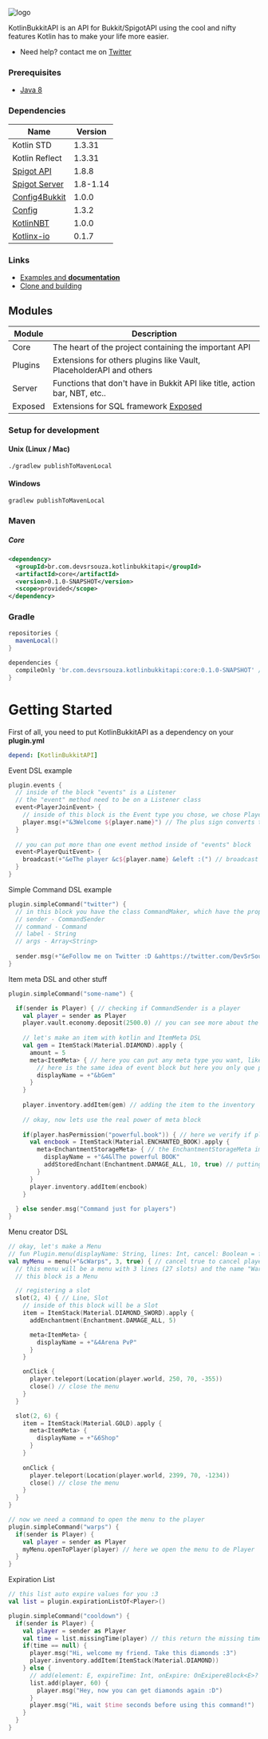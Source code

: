 ![logo](logo.png)

KotlinBukkitAPI is an API for Bukkit/SpigotAPI using the cool and nifty features Kotlin has to make your life more easier.

* Need help? contact me on [Twitter](https://twitter.com/DevSrSouza)

### Prerequisites
* [Java 8](http://www.oracle.com/technetwork/java/javase/downloads/jdk8-downloads-2133151.html)

### Dependencies
| Name | Version |
| --- | --- |
| Kotlin STD | 1.3.31 |
| Kotlin Reflect | 1.3.31 |
| [Spigot API](https://hub.spigotmc.org/stash/projects/SPIGOT/repos/spigot/) | 1.8.8 |
| [Spigot Server](https://hub.spigotmc.org/stash/projects/SPIGOT/repos/spigot/)  | 1.8-1.14 |
| [Config4Bukkit](https://github.com/DevSrSouza/Config4Bukkit) | 1.0.0 |
| [Config](https://github.com/lightbend/config) | 1.3.2 |
| [KotlinNBT](https://github.com/DevSrSouza/KotlinNBT) | 1.0.0 |
| [Kotlinx-io](https://github.com/Kotlin/kotlinx-io) | 0.1.7 |

### Links
- [Examples and **documentation**](https://github.com/DevSrSouza/KotlinBukkitAPI/wiki/)
- [Clone and building](https://github.com/DevSrSouza/KotlinBukkitAPI/wiki/Clone-and-build)

## Modules
| Module | Description |
| --- | --- |
| Core | The heart of the project containing the important API |
| Plugins | Extensions for others plugins like Vault, PlaceholderAPI and others |
| Server | Functions that don't have in Bukkit API like title, action bar, NBT, etc.. |
| Exposed | Extensions for SQL framework [Exposed](https://github.com/JetBrains/Exposed/) |

### Setup for development

#### Unix (Linux / Mac)
```
./gradlew publishToMavenLocal
```

#### Windows

```
gradlew publishToMavenLocal
```

### Maven

##### Core
```xml
<dependency>
  <groupId>br.com.devsrsouza.kotlinbukkitapi</groupId>
  <artifactId>core</artifactId>
  <version>0.1.0-SNAPSHOT</version>
  <scope>provided</scope>
</dependency>
```

### Gradle

```groovy
repositories {
  mavenLocal()
}

dependencies {
  compileOnly 'br.com.devsrsouza.kotlinbukkitapi:core:0.1.0-SNAPSHOT' // core
}
```

# Getting Started

First of all, you need to put KotlinBukkitAPI as a dependency on your **plugin.yml**
```yaml
depend: [KotlinBukkitAPI]
```

Event DSL example
```kotlin
plugin.events {
  // inside of the block "events" is a Listener
  // the "event" method need to be on a Listener class
  event<PlayerJoinEvent> {
    // inside of this block is the Event type you chose, we chose PlayerJoinEvent
    player.msg(+"&3Welcome ${player.name}") // The plus sign converts the "&" prefixed characters to Minecraft's text formatting
  }
  
  // you can put more than one event method inside of "events" block
  event<PlayerQuitEvent> {
    broadcast(+"&eThe player &c${player.name} &eleft :(") // broadcast method send message to other players
  }
}

```

Simple Command DSL example
```kotlin
plugin.simpleCommand("twitter") {
  // in this block you have the class CommandMaker, which have the properties:
  // sender - CommandSender
  // command - Command
  // label - String
  // args - Array<String>
  
  sender.msg(+"&eFollow me on Twitter :D &ahttps://twitter.com/DevSrSouza")
}
```

Item meta DSL and other stuff
```kotlin
plugin.simpleCommand("some-name") {

  if(sender is Player) { // checking if CommandSender is a player
    val player = sender as Player
    player.vault.economy.deposit(2500.0) // you can see more about the vault api on KVault.kt
    
    // let's make an item with kotlin and ItemMeta DSL
    val gem = ItemStack(Material.DIAMOND).apply {
      amount = 5
      meta<ItemMeta> { // here you can put any meta type you want, like BannerMeta (if the item is a banner)
        // here is the same idea of event block but here you only que put the ItemMeta type, like BannerMeta, BookMeta
        displayName = +"&bGem"
      }
    }
    
    player.inventory.addItem(gem) // adding the item to the inventory
    
    // okay, now lets use the real power of meta block
    
    if(player.hasPermission("powerful.book")) { // here we verify if player has the permission to get our book
      val encbook = ItemStack(Material.ENCHANTED_BOOK).apply {
        meta<EnchantmentStorageMeta> { // the EnchantmentStorageMeta implement ItemMeta, then we have the methods of ItemMeta and EnchantmentStorageMeta on this block
          displayName = +"&4&lThe powerful BOOK"
          addStoredEnchant(Enchantment.DAMAGE_ALL, 10, true) // putting sharpness 10 to the book
        }
      }
      player.inventory.addItem(encbook)
    }
    
  } else sender.msg("Command just for players")
}
```

Menu creator DSL
```kotlin
// okay, let's make a Menu
// fun Plugin.menu(displayName: String, lines: Int, cancel: Boolean = false, block: Menu.() -> Unit)
val myMenu = menu(+"&cWarps", 3, true) { // cancel true to cancel player interact with inventory by default
  // this menu will be a menu with 3 lines (27 slots) and the name "Warps" in red
  // this block is a Menu

  // registering a slot
  slot(2, 4) { // Line, Slot
    // inside of this block will be a Slot
    item = ItemStack(Material.DIAMOND_SWORD).apply {
      addEnchantment(Enchantment.DAMAGE_ALL, 5)

      meta<ItemMeta> {
        displayName = +"&4Arena PvP"
      }
    }

    onClick {
      player.teleport(Location(player.world, 250, 70, -355))
      close() // close the menu
    }
  }

  slot(2, 6) {
    item = ItemStack(Material.GOLD).apply {
      meta<ItemMeta> {
        displayName = +"&6Shop"
      }
    }
    
    onClick {
      player.teleport(Location(player.world, 2399, 70, -1234))
      close() // close the menu
    }
  }
}

// now we need a command to open the menu to the player
plugin.simpleCommand("warps") {
  if(sender is Player) {
    val player = sender as Player
    myMenu.openToPlayer(player) // here we open the menu to de Player
  }
}
```

Expiration List
```kotlin
// this list auto expire values for you :3
val list = plugin.expirationListOf<Player>()

plugin.simpleCommand("cooldown") {
  if(sender is Player) {
    val player = sender as Player
    val time = list.missingTime(player) // this return the missing time to expire in seconds or null if don't have the value in list
    if(time == null) {
      player.msg("Hi, welcome my friend. Take this diamonds :3")
      player.inventory.addItem(ItemStack(Material.DIAMOND))
    } else {
      // add(element: E, expireTime: Int, onExpire: OnExipereBlock<E>? = null)
      list.add(player, 60) {
        player.msg("Hey, now you can get diamonds again :D")
      }
      player.msg("Hi, wait $time seconds before using this command!")
    }
  }
}
```
